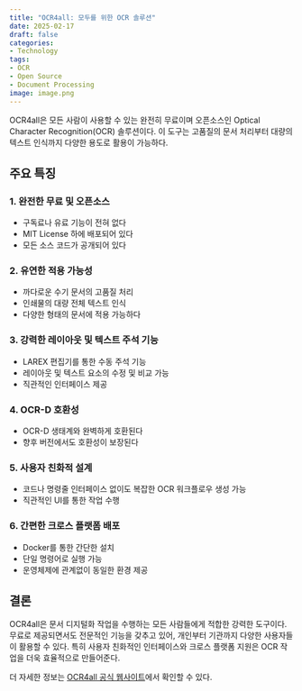 ```yaml
---
title: "OCR4all: 모두를 위한 OCR 솔루션"
date: 2025-02-17
draft: false
categories:
- Technology
tags:
- OCR
- Open Source
- Document Processing
image: image.png
---
```


OCR4all은 모든 사람이 사용할 수 있는 완전히 무료이며 오픈소스인 Optical Character Recognition(OCR) 솔루션이다. 이 도구는 고품질의 문서 처리부터 대량의 텍스트 인식까지 다양한 용도로 활용이 가능하다.

## 주요 특징

### 1. 완전한 무료 및 오픈소스

- 구독료나 유료 기능이 전혀 없다
- MIT License 하에 배포되어 있다
- 모든 소스 코드가 공개되어 있다

### 2. 유연한 적용 가능성

- 까다로운 수기 문서의 고품질 처리
- 인쇄물의 대량 전체 텍스트 인식
- 다양한 형태의 문서에 적용 가능하다

### 3. 강력한 레이아웃 및 텍스트 주석 기능

- LAREX 편집기를 통한 수동 주석 기능
- 레이아웃 및 텍스트 요소의 수정 및 비교 가능
- 직관적인 인터페이스 제공

### 4. OCR-D 호환성

- OCR-D 생태계와 완벽하게 호환된다
- 향후 버전에서도 호환성이 보장된다

### 5. 사용자 친화적 설계

- 코드나 명령줄 인터페이스 없이도 복잡한 OCR 워크플로우 생성 가능
- 직관적인 UI를 통한 작업 수행

### 6. 간편한 크로스 플랫폼 배포

- Docker를 통한 간단한 설치
- 단일 명령어로 실행 가능
- 운영체제에 관계없이 동일한 환경 제공

## 결론

OCR4all은 문서 디지털화 작업을 수행하는 모든 사람들에게 적합한 강력한 도구이다. 무료로 제공되면서도 전문적인 기능을 갖추고 있어, 개인부터 기관까지 다양한 사용자들이 활용할 수 있다. 특히 사용자 친화적인 인터페이스와 크로스 플랫폼 지원은 OCR 작업을 더욱 효율적으로 만들어준다.

더 자세한 정보는 [OCR4all 공식 웹사이트](https://www.ocr4all.org)에서 확인할 수 있다. 